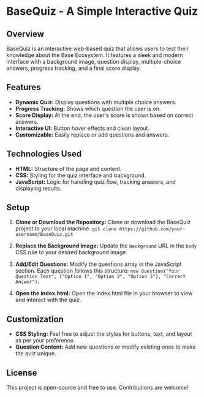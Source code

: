 # BaseQuiz - A Simple Interactive Quiz

## Overview
BaseQuiz is an interactive web-based quiz that allows users to test their knowledge about the Base Ecosystem. It features a sleek and modern interface with a background image, question display, multiple-choice answers, progress tracking, and a final score display.

## Features
- **Dynamic Quiz:** Display questions with multiple choice answers.
- **Progress Tracking:** Shows which question the user is on.
- **Score Display:** At the end, the user's score is shown based on correct answers.
- **Interactive UI:** Button hover effects and clean layout.
- **Customizable:** Easily replace or add questions and answers.

## Technologies Used
- **HTML:** Structure of the page and content.
- **CSS:** Styling for the quiz interface and background.
- **JavaScript:** Logic for handling quiz flow, tracking answers, and displaying results.

## Setup
1. **Clone or Download the Repository:** Clone or download the BaseQuiz project to your local machine.
`git clone https://github.com/your-username/BaseQuiz.git`

2. **Replace the Background Image:** Update the `background` URL in the `body` CSS rule to your desired background image.
   
3. **Add/Edit Questions:** Modify the questions array in the JavaScript section. Each question follows this structure:
`new Question("Your Question Text", ["Option 1", "Option 2", "Option 3"], "Correct Answer");`

4. **Open the index.html:** Open the index.html file in your browser to view and interact with the quiz.

## Customization

- **CSS Styling:** Feel free to adjust the styles for buttons, text, and layout as per your preference.
- **Question Content:** Add new questions or modify existing ones to make the quiz unique.

## License
This project is open-source and free to use. Contributions are welcome!
